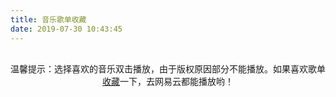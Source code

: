 ```yaml
---
title: 音乐歌单收藏
date: 2019-07-30 10:43:45
---
```


<link rel="stylesheet" href="https://cdn.jsdelivr.net/npm/aplayer/dist/APlayer.min.css">
<script src="https://cdn.jsdelivr.net/npm/aplayer/dist/APlayer.min.js"></script>
<!-- require MetingJS -->
<script src="https://cdn.jsdelivr.net/npm/meting@2/dist/Meting.min.js"></script>
<meting-js style="width: auto;height: 2000px;"
    server="netease"
    type="playlist"
    id="2364053447"
    theme="#2980b9"
    loop="all"
    autoplay="false"
    order="list"
    storageName="aplayer-setting"
    lrctype= 0
    list-max-height="800px"
    >
</meting-js>
<p style="text-align:center;margin-top:30px"><span style="font-size:14px">温馨提示：选择喜欢的音乐双击播放，由于版权原因部分不能播放。如果喜欢歌单<a href="https://music.163.com/#/user/home?id=132033817" target="_blank" rel="noopener">收藏</a>一下，去网易云都能播放哟！<span></span></span></p>